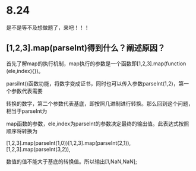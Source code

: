 # 8.24

是不是等不及想做题了，来吧！！！

## [1,2,3].map(parseInt)得到什么？阐述原因？

首先了解map的执行机制，map执行的参数是一个函数即[1,2,3].map(function (ele,index){})。

parsiInt()函数功能，将数字变成证书，同时也可以传入参数parseInt(1,2)，第一个参数代表需要

转换的数字，第二个参数代表基底，即按照几进制进行转换。那么回到这个问题，相当于parseInt为

map函数的参数，ele,index为parseInt的参数决定最终的输出值。此表达式按照顺序将转换为

[1,2,3].map(parseInt(1,0))[1,2,3].map(parseInt(2,1)),[1,2,3].map(parseInt(3,2)),

数值的值不能大于基底的转换值。所以输出[1,NaN,NaN];